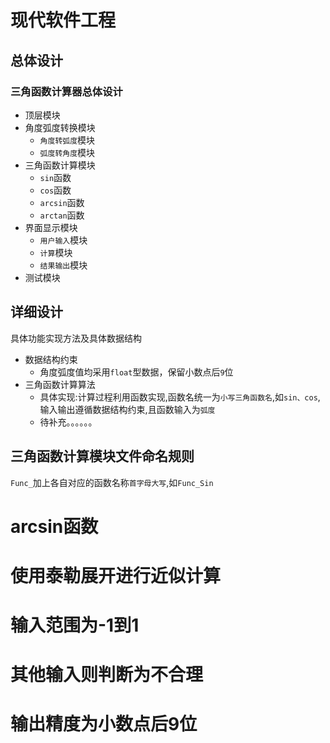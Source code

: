 # 现代软件工程
## 总体设计
### 三角函数计算器总体设计

* 顶层模块
 * 角度弧度转换模块
   * `角度转弧度`模块
   * `弧度转角度`模块
 * 三角函数计算模块
   * `sin`函数
   * `cos`函数
   * `arcsin`函数
   * `arctan`函数
 * 界面显示模块
   * `用户输入`模块
   * `计算`模块
   * `结果输出`模块
 * 测试模块

## 详细设计
具体功能实现方法及具体数据结构

* 数据结构约束
  * 角度弧度值均采用`float`型数据，保留小数点后`9`位
* 三角函数计算算法
  * 具体实现:计算过程利用函数实现,函数名统一为`小写三角函数名`,如`sin、cos`,输入输出遵循数据结构约束,且函数输入为`弧度`
  * 待补充。。。。。。

## 三角函数计算模块文件命名规则
`Func_`加上各自对应的函数名称`首字母大写`,如`Func_Sin`




# arcsin函数
# 使用泰勒展开进行近似计算
# 输入范围为-1到1
# 其他输入则判断为不合理
# 输出精度为小数点后9位
